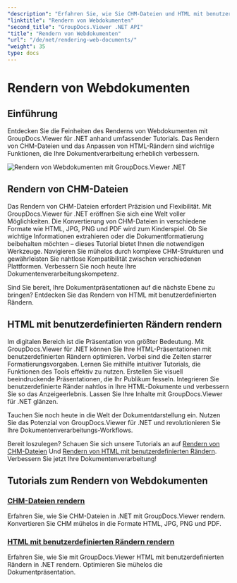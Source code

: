 ```yaml
---
"description": "Erfahren Sie, wie Sie CHM-Dateien und HTML mit benutzerdefinierten Rändern in .NET mit GroupDocs.Viewer rendern. Konvertieren Sie CHM nahtlos in die Formate HTML, JPG, PNG und PDF."
"linktitle": "Rendern von Webdokumenten"
"second_title": "GroupDocs.Viewer .NET API"
"title": "Rendern von Webdokumenten"
"url": "/de/net/rendering-web-documents/"
"weight": 35
type: docs
---
```

# Rendern von Webdokumenten

## Einführung

Entdecken Sie die Feinheiten des Renderns von Webdokumenten mit GroupDocs.Viewer für .NET anhand umfassender Tutorials. Das Rendern von CHM-Dateien und das Anpassen von HTML-Rändern sind wichtige Funktionen, die Ihre Dokumentverarbeitung erheblich verbessern.

![Rendern von Webdokumenten mit GroupDocs.Viewer .NET](/viewer/rendering-web-documents/image.png)

## Rendern von CHM-Dateien

Das Rendern von CHM-Dateien erfordert Präzision und Flexibilität. Mit GroupDocs.Viewer für .NET eröffnen Sie sich eine Welt voller Möglichkeiten. Die Konvertierung von CHM-Dateien in verschiedene Formate wie HTML, JPG, PNG und PDF wird zum Kinderspiel. Ob Sie wichtige Informationen extrahieren oder die Dokumentformatierung beibehalten möchten – dieses Tutorial bietet Ihnen die notwendigen Werkzeuge. Navigieren Sie mühelos durch komplexe CHM-Strukturen und gewährleisten Sie nahtlose Kompatibilität zwischen verschiedenen Plattformen. Verbessern Sie noch heute Ihre Dokumentenverarbeitungskompetenz.

Sind Sie bereit, Ihre Dokumentpräsentationen auf die nächste Ebene zu bringen? Entdecken Sie das Rendern von HTML mit benutzerdefinierten Rändern.

## HTML mit benutzerdefinierten Rändern rendern

Im digitalen Bereich ist die Präsentation von größter Bedeutung. Mit GroupDocs.Viewer für .NET können Sie Ihre HTML-Präsentationen mit benutzerdefinierten Rändern optimieren. Vorbei sind die Zeiten starrer Formatierungsvorgaben. Lernen Sie mithilfe intuitiver Tutorials, die Funktionen des Tools effektiv zu nutzen. Erstellen Sie visuell beeindruckende Präsentationen, die Ihr Publikum fesseln. Integrieren Sie benutzerdefinierte Ränder nahtlos in Ihre HTML-Dokumente und verbessern Sie so das Anzeigeerlebnis. Lassen Sie Ihre Inhalte mit GroupDocs.Viewer für .NET glänzen.

Tauchen Sie noch heute in die Welt der Dokumentdarstellung ein. Nutzen Sie das Potenzial von GroupDocs.Viewer für .NET und revolutionieren Sie Ihre Dokumentenverarbeitungs-Workflows.

Bereit loszulegen? Schauen Sie sich unsere Tutorials an auf [Rendern von CHM-Dateien](./render-chm/) Und [Rendern von HTML mit benutzerdefinierten Rändern](./render-html-margins/). Verbessern Sie jetzt Ihre Dokumentenverarbeitung!
## Tutorials zum Rendern von Webdokumenten
### [CHM-Dateien rendern](./render-chm/)
Erfahren Sie, wie Sie CHM-Dateien in .NET mit GroupDocs.Viewer rendern. Konvertieren Sie CHM mühelos in die Formate HTML, JPG, PNG und PDF.
### [HTML mit benutzerdefinierten Rändern rendern](./render-html-margins/)
Erfahren Sie, wie Sie mit GroupDocs.Viewer HTML mit benutzerdefinierten Rändern in .NET rendern. Optimieren Sie mühelos die Dokumentpräsentation.